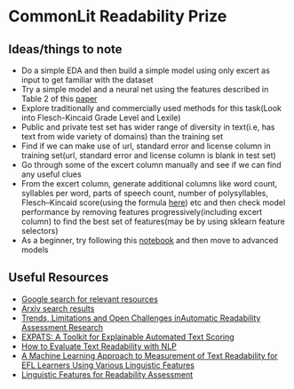 # CommonLit Readability Prize

## Ideas/things to note

* Do a simple EDA and then build a simple model using only excert as input to get familiar with the dataset
* Try a simple model and a neural net using the features described in Table 2 of this [paper](https://www.aclweb.org/anthology/W12-2207.pdf)
* Explore traditionally and commercially used methods for this task(Look into Flesch-Kincaid Grade Level and Lexile)
* Public and private test set has wider range of diversity in text(i.e, has text from wide variety of domains) than the training set
* Find if we can make use of url, standard error and license column in training set(url, standard error and license column is blank in test set)
* Go through some of the excert column manually and see if we can find any useful clues
* From the excert column, generate additional columns like word count, syllables per word, parts of speech count, number of polysyllables, Flesch–Kincaid score(using the formula [here](https://en.wikipedia.org/wiki/Flesch%E2%80%93Kincaid_readability_tests)) etc and then check model performance by removing features progressively(including excert column) to find the best set of features(may be by using sklearn feature selectors)
* As a beginner, try following this [notebook](https://www.kaggle.com/abhishek/approaching-almost-any-nlp-problem-on-kaggle) and then move to advanced models

## Useful Resources
* [Google search for relevant resources](https://bit.ly/3g9xSYp)
* [Arxiv search results](https://arxiv.org/search/?query=text+readablity&searchtype=all&source=header)
* [Trends, Limitations and Open Challenges inAutomatic Readability Assessment Research](https://arxiv.org/pdf/2105.00973.pdf)
* [EXPATS: A Toolkit for Explainable Automated Text Scoring](https://arxiv.org/pdf/2104.03364.pdf)
* [How to Evaluate Text Readability with NLP](https://medium.com/glose-team/how-to-evaluate-text-readability-with-nlp-9c04bd3f46a2)
* [A Machine Learning Approach to Measurement of Text Readability for EFL Learners Using Various Linguistic Features](https://files.eric.ed.gov/fulltext/ED529383.pdf)
* [Linguistic Features for Readability Assessment](https://www.aclweb.org/anthology/2020.bea-1.1.pdf)
